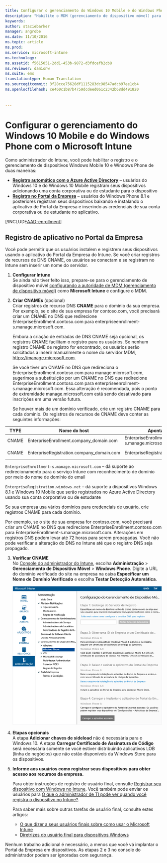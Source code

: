 ```yaml
---
title: Configurar o gerenciamento do Windows 10 Mobile e do Windows Phone | Microsoft Intune
description: "Habilite o MDM (gerenciamento de dispositivo móvel) para dispositivos Windows 10 Mobile ou Windows Phone com o Microsoft Intune."
keywords: 
author: staciebarker
manager: angrobe
ms.date: 11/10/2016
ms.topic: article
ms.prod: 
ms.service: microsoft-intune
ms.technology: 
ms.assetid: f5615051-2dd1-453b-9872-d3fdcefb2cb8
ms.reviewer: damionw
ms.suite: ems
translationtype: Human Translation
ms.sourcegitcommit: 3f28cce75626df1115283dc98547adcb97ee1cb4
ms.openlocfilehash: ce460c1b87b4759dcdeed061c2342b68dd491820


---
```



# <a name="set-up-windows-phone-and-windows-10-mobile-management-with-microsoft-intune"></a>Configurar o gerenciamento do Windows 10 Mobile e do Windows Phone com o Microsoft Intune

Como administrador do Intune, você pode habilitar o registro e o gerenciamento de dispositivos Windows Mobile 10 e Windows Phone de duas maneiras:

- **[Registro automático com o Azure Active Directory](#azure-active-directory-enrollment)** – usuários do Windows 10 e do Windows 10 Mobile registram seus dispositivos adicionando uma conta corporativa ou de estudante para o dispositivo
- **[Registro no Portal da Empresa](#company-portal-app-enrollment)** – usuários do Windows Phone 8.1 e posteriores registram seus dispositivos baixando e instalando o aplicativo de Portal da Empresa e inserindo as credenciais de sua conta corporativa ou de estudante no aplicativo.


[!INCLUDE[AAD-enrollment](../includes/win10-automatic-enrollment-aad.md)]

## <a name="company-portal-app-enrollment"></a>Registro de aplicativo no Portal da Empresa
Você pode permitir que os usuários instalem e registrem seus dispositivos usando o aplicativo do Portal da Empresa do Intune. Se você criar registros de recursos de DNS CNAME, os usuários se conectam e se registram no Intune sem inserir um nome do servidor.

1.  **Configurar Intune**<br>Se ainda não tiver feito isso, prepare-se para o gerenciamento de dispositivo móvel [configurando a autoridade de MDM (gerenciamento de dispositivo móvel)](prerequisites-for-enrollment.md#set-mobile-device-management-authority) como **Microsoft Intune** e configure o MDM.

2.  **Criar CNAMEs** (opcional)<br>Criar registros de recurso DNS **CNAME** para o domínio da sua empresa. Por exemplo, se o site de sua empresa for contoso.com, você precisará criar um CNAME no DNS que redirecione EnterpriseEnrollment.contoso.com para enterpriseenrollment-s.manage.microsoft.com.

    Embora a criação de entradas de DNS CNAME seja opcional, os registros CNAME facilitam o registro para os usuários. Se nenhum registro CNAME de registro for encontrado, os usuários serão solicitados a inserir manualmente o nome do servidor MDM, https://manage.microsoft.com. 

    Se você tiver um CNAME no DNS que redireciona o EnterpriseEnrollment.contoso.com para manage.microsoft.com, sugerimos a substituição por um CNAME no DNS que redirecione EnterpriseEnrollment.contoso.com para enterpriseenrollment-s.manage.microsoft.com. Essa alteração é recomendada, pois o ponto de extremidade manage.microsoft.com está sendo desativado para inscrições em uma versão futura.

    Se houver mais de um domínio verificado, crie um registro CNAME para cada domínio. Os registros de recursos de CNAME deve conter as seguintes informações:

  |TYPE|Nome do host|Aponta para|TTL|
  |--------|-------------|-------------|-------|
  |CNAME|EnterpriseEnrollment.company_domain.com|EnterpriseEnrollment-s.manage.microsoft.com |1 hora|
  |CNAME|EnterpriseRegistration.company_domain.com|EnterpriseRegistration.windows.net|1 hora|

  `EnterpriseEnrollment-s.manage.microsoft.com` – dá suporte ao redirecionamento para o serviço Intune com reconhecimento de domínio por meio do nome de domínio do email

  `EnterpriseRegistration.windows.net` – dá suporte a dispositivos Windows 8.1 e Windows 10 Mobile que serão registrados no Azure Active Directory usando sua conta corporativa ou de estudante

  Se sua empresa usa vários domínios para credenciais de usuário, crie registros CNAME para cada domínio.

  Por exemplo, se o site de sua empresa for contoso.com, você precisará criar um CNAME no DNS que redirecione EnterpriseEnrollment.contoso.com para EnterpriseEnrollment-s.manage.microsoft.com. Alterações em registros DNS podem levar até 72 horas para serem propagadas. Você não pode verificar a alteração do DNS no Intune até que o registro DNS seja propagado.

3.  **Verificar CNAME**<br>No [Console do administrador do Intune](http://manage.microsoft.com), escolha **Administração** &gt; **Gerenciamento de Dispositivo Móvel** &gt; **Windows Phone**. Digite a URL do domínio verificado do site na empresa na caixa **Especificar um Nome de Domínio Verificado** e escolha **Testar Detecção Automática**.

    ![Caixa de diálogo Configurar o gerenciamento de dispositivo móvel para Windows](../media/windows-phone-enrollment.png)

4.  **Etapas opcionais**<br>A etapa **Adicionar chaves de sideload** não é necessária para o Windows 10. A etapa **Carregar Certificado de Assinatura de Código** será necessária somente se você estiver distribuindo aplicativos LOB (linha de negócios) que não estão disponíveis da Windows Store para os dispositivos.

5.  **Informe aos usuários como registrar seus dispositivos para obter acesso aos recursos da empresa.**

    Para obter instruções de registro de usuário final, consulte [Registrar seu dispositivo com Windows no Intune](../enduser/enroll-your-device-in-intune-windows.md). Você também pode enviar os usuários para [O que o administrador de TI pode ver quando você registra o dispositivo no Intune?](../enduser/what-can-your-it-administrator-see-when-you-enroll-your-device-in-intune-windows).

    Para saber mais sobre outras tarefas de usuário final, consulte estes artigos:
    - [O que dizer a seus usuários finais sobre como usar o Microsoft Intune](what-to-tell-your-end-users-about-using-microsoft-intune.md)
    - [Diretrizes do usuário final para dispositivos Windows](../enduser/using-your-windows-device-with-intune.md)

Nenhum trabalho adicional é necessário, a menos que você vá implantar o Portal da Empresa em dispositivos.  As etapas 2 e 3 no console do administrador podem ser ignoradas com segurança.



<!--HONumber=Nov16_HO3-->


